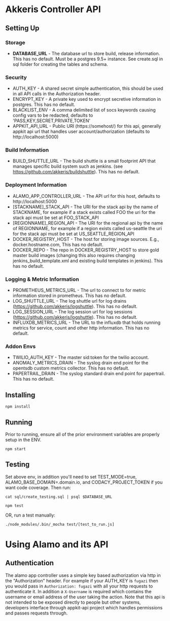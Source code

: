 # Akkeris Controller API #

## Setting Up ##

### Storage 
* **DATABASE_URL** - The database url to store build, release information.  This has no default.  Must be a postgres 9.5+ instance. See create.sql in sql folder for creating the tables and schema.

### Security
* AUTH_KEY - A shared secret simple authentication, this should be used in all API calls in the Authorization header.
* ENCRYPT_KEY - A private key used to encrypt secretive information in postgres.  This has no default.
* BLACKLIST_ENV - A comma delimited list of socs keywords causing config vars to be redacted, defaults to 'PASS,KEY,SECRET,PRIVATE,TOKEN'
* APPKIT_API_URL - Public URI (https://somehost/) for this api, generally appkit api url that handles user account/authorization (defaults to http://localhost:5000)

### Build Information
* BUILD_SHUTTLE_URL - The build shuttle is a small footprint API that manages specific build system such as jenkins. (see https://github.com/akkeris/buildshuttle).  This has no default.


### Deployment Information
* ALAMO_APP_CONTROLLER_URL - The API url for this host, defaults to http://localhost:5000
* [STACKNAME]_STACK_API - The URI for the stack api by the name of STACKNAME, for example if a stack exists called FOO the uri for the stack api must be set at FOO_STACK_API
* [REGIONNAME]_REGION_API - The URI for the regional api by the name of REGIONNAME, for example if a region exists called us-seattle the uri for the stack api must be set at US_SEATTLE_REGION_API
* DOCKER_REGISTRY_HOST - The host for storing image sources. E.g., docker.hostname.com, This has no default.
* DOCKER_REPO - The repo in DOCKER_REGISTRY_HOST to store gold master build images (changing this also requires changing jenkins_build_template.xml and existing build templates in jenkins). This has no default.


### Logging & Metric Information
* PROMETHEUS_METRICS_URL - The url to connect to for metric information stored in prometheus. This has no default.
* LOG_SHUTTLE_URL - The log shuttle url for log drains (https://github.com/akkeris/logshuttle). This has no default.
* LOG_SESSION_URL - The log session url for log sessions (https://github.com/akkeris/logshuttle). This has no default.
* INFLUXDB_METRICS_URL - The URL to the influxdb that holds running metrics for service, count and other http information. This has no default.

### Addon Envs
* TWILIO_AUTH_KEY - The master sid:token for the twilio account.
* ANOMALY_METRICS_DRAIN - The syslog drain end point for the opentsdb custom metrics collector. This has no default.
* PAPERTRAIL_DRAIN - The syslog standard drain end point for papertrail.  This has no default.

## Installing ##

```npm install```

## Running ##

Prior to running, ensure all of the prior environment variables are properly setup in the ENV.

```npm start```

## Testing ##

Set above env, in addition you'll need to set TEST_MODE=true, ALAMO_BASE_DOMAIN=.domain.io, and CODACY_PROJECT_TOKEN if you want code coverage.  Then run:

```
cat sql/create_testing.sql | psql $DATABASE_URL
```

```npm test```

OR, run a test manually:

```./node_modules/.bin/_mocha test/[test_to_run.js]```

# Using Alamo and its API #

## Authentication ##

The alamo app controller uses a simple key based authorization via http in the "Authorization" header.  For example if your AUTH_KEY is `fugazi` then you would pass in `Authorization: fugazi` with all your http requests to authenticate it.  In addition a `X-Username` is required which contains the username or email address of the user taking the action. Note that this api is not intended to be exposed directly to people but other systems, developers interface through appkit-api project which handles permissions and passes requests through.

